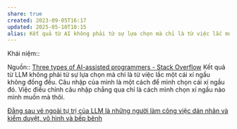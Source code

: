 ```yaml
---
share: true
created: 2023-09-05T16:17
updated: 2025-05-10T18:15
alias: Kết quả từ AI không phải từ sự lựa chọn mà chỉ là từ việc lắc một cái xí ngầu không đồng đều
---
```

Khái niệm:: 

Nguồn:: [Three types of AI-assisted programmers - Stack Overflow](https://stackoverflow.blog/2023/12/11/three-types-of-ai-assisted-programmers/)
Kết quả từ LLM không phải từ sự lựa chọn mà chỉ là từ việc lắc một cái xí ngầu không đồng đều. Câu nhập của mình là một cách để mình chọn cái xí ngầu đó. Việc điều chỉnh câu nhập chẳng qua chỉ là cách mình chọn xí ngầu nào mình muốn mà thôi.

[Đằng sau vẻ ngoài tự trị của LLM là những người làm công việc dán nhãn và kiểm duyệt, vô hình và bếp bênh](../Ch%E1%BB%A7%20th%E1%BB%83%20t%C3%ADnh/%C4%90%E1%BA%B1ng%20sau%20v%E1%BA%BB%20ngo%C3%A0i%20t%E1%BB%B1%20tr%E1%BB%8B%20c%E1%BB%A7a%20LLM%20l%C3%A0%20nh%E1%BB%AFng%20ng%C6%B0%E1%BB%9Di%20l%C3%A0m%20c%C3%B4ng%20vi%E1%BB%87c%20d%C3%A1n%20nh%C3%A3n%20v%C3%A0%20ki%E1%BB%83m%20duy%E1%BB%87t,%20v%C3%B4%20h%C3%ACnh%20v%C3%A0%20b%E1%BA%BFp%20b%C3%AAnh.md)